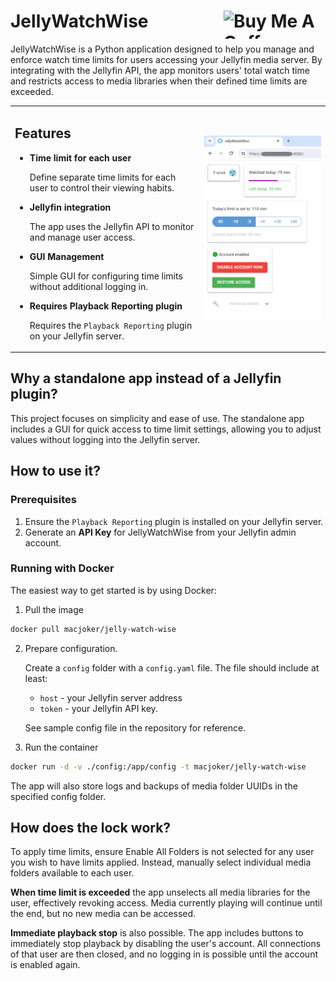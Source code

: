 # JellyWatchWise <a href="https://www.buymeacoffee.com/jokerKP" target="_blank"><img align="right" src="https://cdn.buymeacoffee.com/buttons/v2/default-yellow.png" alt="Buy Me A Coffee" style="height: 45px !important;width: 163px !important;" ></a>

JellyWatchWise is a Python application designed to help you manage and enforce watch time limits
for users accessing your Jellyfin media server. By integrating with the Jellyfin API, the app monitors
users' total watch time and restricts access to media libraries when their defined time limits are exceeded.

<table><tr><td valign="top">

## Features
* **Time limit for each user**

  Define separate time limits for each user to control their viewing habits.

* **Jellyfin integration**

  The app uses the Jellyfin API to monitor and manage user access.
* **GUI Management**

  Simple GUI for configuring time limits without additional logging in.

* **Requires Playback Reporting plugin**

  Requires the `Playback Reporting` plugin on your Jellyfin server.

</td><td>

![screen.png](screen.png)

</td></tr></table>


##  Why a standalone app instead of a Jellyfin plugin?

This project focuses on simplicity and ease of use.
The standalone app includes a GUI for quick access to time limit settings,
allowing you to adjust values without logging into the Jellyfin server.

## How to use it?

### Prerequisites
1. Ensure the `Playback Reporting` plugin is installed on your Jellyfin server.
2. Generate an **API Key** for JellyWatchWise from your Jellyfin admin account.

### Running with Docker
The easiest way to get started is by using Docker:

1. Pull the image

```bash
docker pull macjoker/jelly-watch-wise
```
2. Prepare configuration.

   Create a `config` folder with a `config.yaml` file.
   The file should include at least:
   * `host` - your Jellyfin server address
   * `token` - your Jellyfin API key.

   See sample config file in the repository for reference.


3. Run the container

```bash
docker run -d -v ./config:/app/config -t macjoker/jelly-watch-wise
```
The app will also store logs and backups of media folder UUIDs in the specified config folder.

## How does the lock work?
To apply time limits, ensure Enable All Folders is not selected for any user you wish to have limits applied.
Instead, manually select individual media folders available to each user.

**When time limit is exceeded**
the app unselects all media libraries for the user, effectively revoking access. Media currently playing will continue until the end, but no new media can be accessed.

**Immediate playback stop** is also possible.
The app includes buttons to immediately stop playback by disabling the user's account.
All connections of that user are then closed, and no logging in is possible until the account is enabled again.
